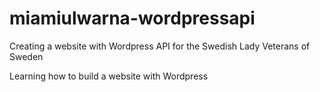 # miamiulwarna-wordpressapi
Creating a website with Wordpress API for the Swedish Lady Veterans of Sweden

Learning how to build a website with Wordpress
